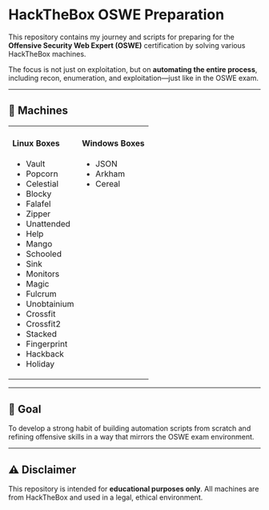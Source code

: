 # HackTheBox OSWE Preparation

This repository contains my journey and scripts for preparing for the **Offensive Security Web Expert (OSWE)** certification by solving various HackTheBox machines.

The focus is not just on exploitation, but on **automating the entire process**, including recon, enumeration, and exploitation—just like in the OSWE exam.

---
## 🎰 Machines

<table>
  <tr>
    <td valign="top">
      <h4>Linux Boxes</h4>
      <ul>
        <li>Vault</li>
        <li>Popcorn</li>
        <li>Celestial</li>
        <li>Blocky</li>
        <li>Falafel</li>
        <li>Zipper</li>
        <li>Unattended</li>
        <li>Help</li>
        <li>Mango</li>
        <li>Schooled</li>
        <li>Sink</li>
        <li>Monitors</li>
        <li>Magic</li>
        <li>Fulcrum</li>
        <li>Unobtainium</li>
        <li>Crossfit</li>
        <li>Crossfit2</li>
        <li>Stacked</li>
        <li>Fingerprint</li>
        <li>Hackback</li>
        <li>Holiday</li>
      </ul>
    </td>
    <td valign="top">
      <h4>Windows Boxes</h4>
      <ul>
        <li>JSON</li>
        <li>Arkham</li>
        <li>Cereal</li>
      </ul>
    </td>
  </tr>
</table>

---

## 🎯 Goal

To develop a strong habit of building automation scripts from scratch and refining offensive skills in a way that mirrors the OSWE exam environment.

---

## ⚠️ Disclaimer

This repository is intended for **educational purposes only**. All machines are from HackTheBox and used in a legal, ethical environment.
